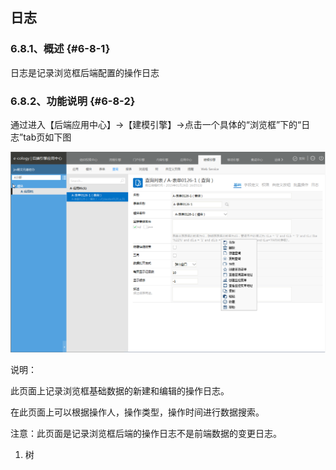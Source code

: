## 日志

### ****6.8.1、概述**** {#6-8-1}

日志是记录浏览框后端配置的操作日志

### ****6.8.2、功能说明**** {#6-8-2}

通过进入【后端应用中心】→【建模引擎】→点击一个具体的“浏览框”下的“日志”tab页如下图

![E:\重要文件备份\ecology正式系统知识树图片(余海群提供)\20042\images\1406462](../assets/ezhong_yao_wen_jian_bei_4efd5c_ecology_zheng_shi_xi_tong_zhi_shi_shu_tu_724728_yu_hai_qun_ti_4f9b295c_2.png)

说明：

此页面上记录浏览框基础数据的新建和编辑的操作日志。

在此页面上可以根据操作人，操作类型，操作时间进行数据搜索。

注意：此页面是记录浏览框后端的操作日志不是前端数据的变更日志。

1.  树